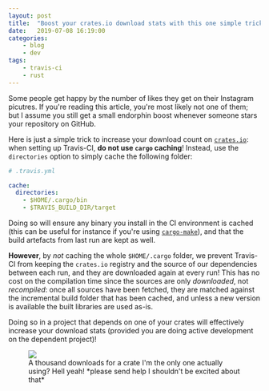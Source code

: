 ```yaml
---
layout: post
title:	"Boost your crates.io download stats with this one simple trick!"
date:	2019-07-08 16:19:00
categories:
    - blog
    - dev
tags:
    - travis-ci
    - rust
---
```


Some people get happy by the number of likes they get on their Instagram
picutres. If you're reading this article, you're most likely not one of them;
but I assume you still get a small endorphin boost whenever someone stars your
repository on GitHub.

Here is just a simple trick to increase your download count on [`crates.io`](https://crates.io):
when setting up Travis-CI, **do not use `cargo` caching**! Instead, use the
`directories` option to simply cache the following folder:
```yaml
# .travis.yml

cache:
  directories:
    - $HOME/.cargo/bin
    - $TRAVIS_BUILD_DIR/target
```

Doing so will ensure any binary you install in the CI environment is cached
(this can be useful for instance if you're using
[`cargo-make`](https://sagiegurari.github.io/cargo-make/)), and that the
build artefacts from last run are kept as well.

**However**, by *not* caching the whole `$HOME/.cargo` folder, we prevent Travis-CI
from keeping the `crates.io` registry and the source of our dependencies between
each run, and they are downloaded again at every run! This has no cost on the
compilation time since the sources are only *downloaded*, not *recompiled*: once
all sources have been fetched, they are matched against the incremental build
folder that has been cached, and unless a new version is available the built
libraries are used as-is.

Doing so in a project that depends on one of your crates will effectively
increase your download stats (provided you are doing active development on
the dependent project)!

<figure class="fullwidth">
  <img src="{{ 'images/2019/2019-07-08/downloads.png' | relative_url }}" class="fullwidth"/>
  <figcaption class="figure-caption">
    A thousand downloads for a crate I'm the only one actually using? Hell yeah!
    *please send help I shouldn't be excited about that*
  </figcaption>
</figure>
